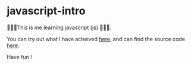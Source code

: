 # javascript-intro

🧨🧨🧨This is me learning javascript (js) 🧨🧨🧨.

You can try out what I have acheived [here](https://mouradost.github.io/javascript-intro/), and can find the source code 
[here](https://github.com/Mouradost/javascript-intro).

Have fun !

